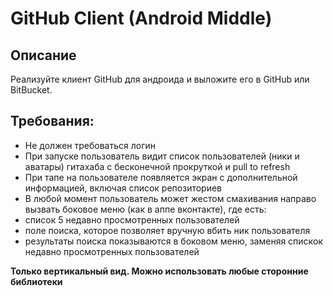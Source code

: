 # GitHub Client (Android Middle)

## Описание

Реализуйте клиент GitHub для андроида и выложите его в GitHub или BitBucket.

## Требования:
- Не должен требоваться логин
- При запуске пользователь видит список пользователей (ники и аватары) гитахаба с бесконечной прокруткой и pull to refresh
- При тапе на пользователе появляется экран с дополнительной информацией, включая список репозиториев
- В любой момент пользователь может жестом смахивания направо вызвать боковое меню (как в аппе вконтакте), где есть:
- список 5 недавно просмотренных пользователей
- поле поиска, которое позволяет вручную вбить ник пользователя
- результаты поиска показываются в боковом меню, заменяя спискок недавно просмотренных пользователей

**Только вертикальный вид. Можно использовать любые сторонние библиотеки**
